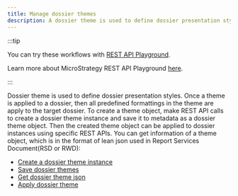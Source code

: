 ```yaml
---
title: Manage dossier themes
description: A dossier theme is used to define dossier presentation styles. Once a theme is applied to a dossier, then all predefined formatting in the theme is applied to the target dossier. To create a theme object, make REST API calls to create a dossier theme instance and save it to metadata as a dossier theme object. Then the created theme object can be applied to dossier instances using specific REST APIs. You can get the information of a theme object, in a lean json format that is also used in Report Services documents (RSD or RWD).
---
```


:::tip

You can try these workflows with [REST API Playground](https://www.postman.com/microstrategysdk/workspace/microstrategy-rest-api/folder).

Learn more about MicroStrategy REST API Playground [here](/docs/getting-started/playground.md).

:::

Dossier theme is used to define dossier presentation styles. Once a theme is applied to a dossier, then all predefined formattings in the theme are apply to the target dossier. To create a theme object, make REST API calls to create a dossier theme instance and save it to metadata as a dossier theme object. Then the created theme object can be applied to dossier instances using specific REST APIs. You can get information of a theme object, which is in the format of lean json used in Report Services Document(RSD or RWD):

- [Create a dossier theme instance](dossier-theme-instance-creation.md)
- [Save dossier themes](save-dossier-themes)
- [Get dossier theme json](get-dossier-theme-json)
- [Apply dossier theme](apply-dossier-theme)
